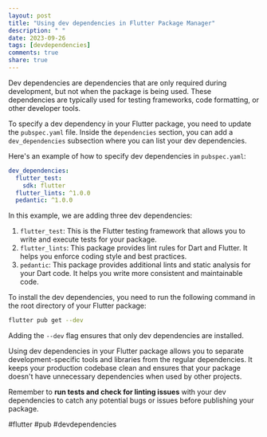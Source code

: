 ```yaml
---
layout: post
title: "Using dev dependencies in Flutter Package Manager"
description: " "
date: 2023-09-26
tags: [devdependencies]
comments: true
share: true
---
```


Dev dependencies are dependencies that are only required during development, but not when the package is being used. These dependencies are typically used for testing frameworks, code formatting, or other developer tools.

To specify a dev dependency in your Flutter package, you need to update the `pubspec.yaml` file. Inside the `dependencies` section, you can add a `dev_dependencies` subsection where you can list your dev dependencies.

Here's an example of how to specify dev dependencies in `pubspec.yaml`:

```yaml
dev_dependencies:
  flutter_test:
    sdk: flutter
  flutter_lints: ^1.0.0
  pedantic: ^1.0.0
```

In this example, we are adding three dev dependencies:

1. `flutter_test`: This is the Flutter testing framework that allows you to write and execute tests for your package.
2. `flutter_lints`: This package provides lint rules for Dart and Flutter. It helps you enforce coding style and best practices.
3. `pedantic`: This package provides additional lints and static analysis for your Dart code. It helps you write more consistent and maintainable code.

To install the dev dependencies, you need to run the following command in the root directory of your Flutter package:

```bash
flutter pub get --dev
```

Adding the `--dev` flag ensures that only dev dependencies are installed.

Using dev dependencies in your Flutter package allows you to separate development-specific tools and libraries from the regular dependencies. It keeps your production codebase clean and ensures that your package doesn't have unnecessary dependencies when used by other projects.

Remember to **run tests and check for linting issues** with your dev dependencies to catch any potential bugs or issues before publishing your package.

#flutter #pub #devdependencies